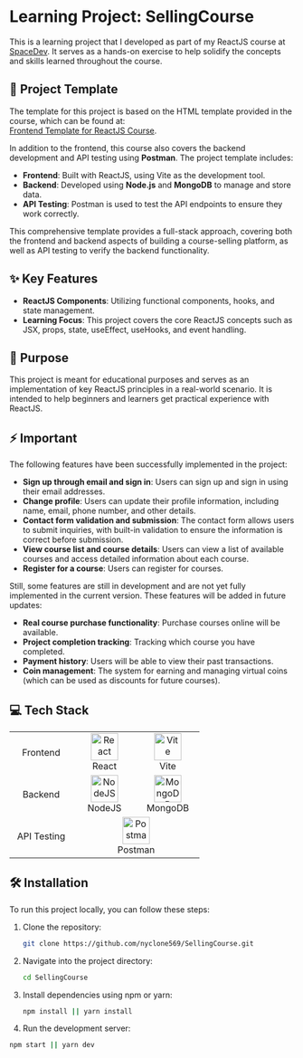 # Learning Project: SellingCourse

This is a learning project that I developed as part of my ReactJS course at [SpaceDev](https://spacedev.vn/course/react). It serves as a hands-on exercise to help solidify the concepts and skills learned throughout the course.

## 🚀 Project Template

The template for this project is based on the HTML template provided in the course, which can be found at:  
[Frontend Template for ReactJS Course](https://github.com/dangthuyenvuong/frontend-template/tree/master/course_html_template).

In addition to the frontend, this course also covers the backend development and API testing using **Postman**. The project template includes:

- **Frontend**: Built with ReactJS, using Vite as the development tool.
- **Backend**: Developed using **Node.js** and **MongoDB** to manage and store data.
- **API Testing**: Postman is used to test the API endpoints to ensure they work correctly.

This comprehensive template provides a full-stack approach, covering both the frontend and backend aspects of building a course-selling platform, as well as API testing to verify the backend functionality.

## ✨ Key Features
- **ReactJS Components**: Utilizing functional components, hooks, and state management.
- **Learning Focus**: This project covers the core ReactJS concepts such as JSX, props, state, useEffect, useHooks, and event handling.

## 🎯 Purpose

This project is meant for educational purposes and serves as an implementation of key ReactJS principles in a real-world scenario. It is intended to help beginners and learners get practical experience with ReactJS.

## ⚡ Important
The following features have been successfully implemented in the project:

- **Sign up through email and sign in**: Users can sign up and sign in using their email addresses.
- **Change profile**: Users can update their profile information, including name, email, phone number, and other details.
- **Contact form validation and submission**: The contact form allows users to submit inquiries, with built-in validation to ensure the information is correct before submission.
- **View course list and course details**: Users can view a list of available courses and access detailed information about each course.
- **Register for a course**: Users can register for courses.

Still, some features are still in development and are not yet fully implemented in the current version. These features will be added in future updates:

- **Real course purchase functionality**: Purchase courses online will be available.
- **Project completion tracking**: Tracking which course you have completed.
- **Payment history**: Users will be able to view their past transactions.
- **Coin management**: The system for earning and managing virtual coins (which can be used as discounts for future courses).

## 💻 Tech Stack

<table align="center">
   <tr>
      <td align="center" width="96"> Frontend </td>
      <td align="center" width="96"> 
         <img src="https://skillicons.dev/icons?i=react" width="48" height="48" alt="React" />
         <br>React
      </td>
      <td align="center" width="96">
         <img src="https://skillicons.dev/icons?i=vite" width="48" height="48" alt="Vite" />
         <br>Vite
      </td>
   </tr>
   <tr>
      <td align="center" width="96"> Backend </td>
      <td align="center" width="96"> 
         <img src="https://skillicons.dev/icons?i=nodejs" width="48" height="48" alt="NodeJS" />
         <br>NodeJS
      </td>
      <td align="center" width="96"> 
         <img src="https://skillicons.dev/icons?i=mongodb" width="48" height="48" alt="MongoDB" />
         <br>MongoDB
      </td>
   </tr>
   <tr>
      <td align="center" width="96"> API Testing </td>
      <td align="center" width="96" colspan="2"> 
         <img src="https://skillicons.dev/icons?i=postman" width="48" height="48" alt="Postman" />
         <br>Postman
      </td>
   </tr>
</table>

## 🛠️ Installation

To run this project locally, you can follow these steps:

1. Clone the repository:
   ```bash
   git clone https://github.com/nyclone569/SellingCourse.git
   ```
2. Navigate into the project directory:
   ```bash
   cd SellingCourse
   ```
3. Install dependencies using npm or yarn:
   ```bash
   npm install || yarn install
   ```
4. Run the development server:
  ```bash
  npm start || yarn dev
  ```